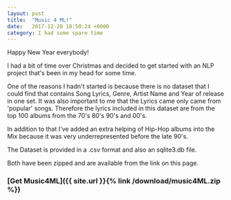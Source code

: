 ```yaml
---
layout: post
title:  "Music 4 ML!"
date:   2017-12-28 18:50:24 +0000
category: I had some spare time
---
```



Happy New Year everybody!

I had a bit of time over Christmas and decided to get started with an NLP project that's been in my head for some time.

One of the reasons I hadn't started is because there is no dataset that I could find that contains Song Lyrics, Genre, Artist Name and Year of release in one set. It was also important to me that the Lyrics came only came from 'popular' songs. Therefore the lyrics included in this dataset are from the top 100 albums from the 70's 80's 90's and 00's.

In addition to that I've added an extra helping of Hip-Hop albums into the Mix because it was very underrepresented before the late 90's.

The Dataset is provided in a .csv format and also an sqlite3.db file.

Both have been zipped and are available from the link on this page.

### [Get Music4ML]({{ site.url }}{% link /download/music4ML.zip %})
